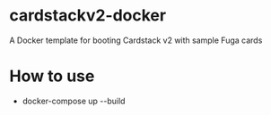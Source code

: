 # cardstackv2-docker

A Docker template for booting Cardstack v2 with sample Fuga cards

# How to use

- docker-compose up --build

